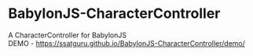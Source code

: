 # BabylonJS-CharacterController
A CharacterController for BabylonJS  
DEMO - https://ssatguru.github.io/BabylonJS-CharacterController/demo/
